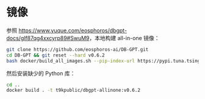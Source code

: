 # 镜像

参照 <https://www.yuque.com/eosphoros/dbgpt-docs/glf87qg4xxcyrp89#SwuM9>，本地构建 all-in-one 镜像：

```bash
git clone https://github.com/eosphoros-ai/DB-GPT.git
cd DB-GPT && git reset --hard v0.6.2
bash docker/build_all_images.sh --pip-index-url https://pypi.tuna.tsinghua.edu.cn/simple --language zh
```

然后安装缺少的 Python 库：

```bash
cd ..
docker build . -t t9kpublic/dbgpt-allinone:v0.6.2
```
